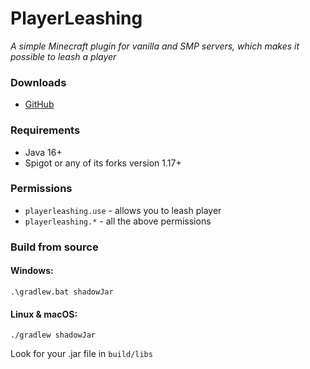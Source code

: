 # PlayerLeashing
*A simple Minecraft plugin for vanilla and SMP servers, which makes it possible to leash a player*

### Downloads
- [GitHub](https://github.com/HIlight3R/PlayerLeashing/releases/latest)

### Requirements
- Java 16+
- Spigot or any of its forks version 1.17+

### Permissions
- `playerleashing.use` - allows you to leash player
- `playerleashing.*` - all the above permissions

### Build from source

#### Windows:
```
.\gradlew.bat shadowJar
```

#### Linux & macOS:
```
./gradlew shadowJar
```

Look for your .jar file in `build/libs`
